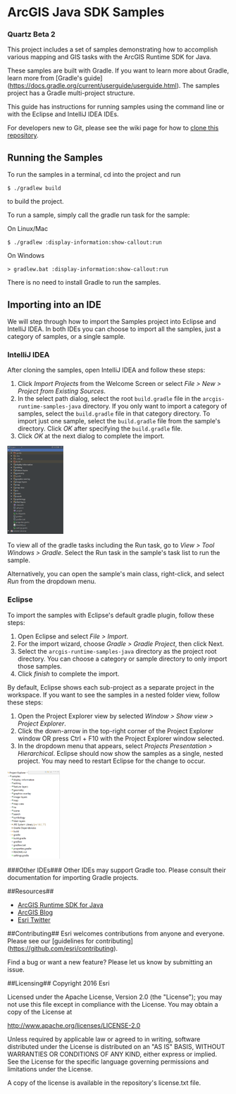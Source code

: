 # ArcGIS Java SDK Samples
### Quartz Beta 2
This project includes a set of samples demonstrating how to accomplish various mapping and GIS tasks with the ArcGIS Runtime SDK for Java.

These samples are built with Gradle. If you want to learn more about Gradle, learn more from [Gradle's guide]
(https://docs.gradle.org/current/userguide/userguide.html). The samples project has a Gradle multi-project structure.

This guide has instructions for running samples using the command line or with the Eclipse and IntelliJ IDEA IDEs.

For developers new to Git, please see the wiki page for how to [clone this repository](https://github.com/Esri/arcgis-runtime-samples-java/wiki/working-with-git).

## Running the Samples
To run the samples in a terminal, cd into the project and run
```
$ ./gradlew build
```
to build the project.

To run a sample, simply call the gradle run task for the sample:

On Linux/Mac
```
$ ./gradlew :display-information:show-callout:run
```

On Windows
```
> gradlew.bat :display-information:show-callout:run
```

There is no need to install Gradle to run the samples.

## Importing into an IDE
We will step through how to import the Samples project into Eclipse and IntelliJ IDEA. In both IDEs you can choose to 
import all the samples, just a category of samples, or a single sample.

### IntelliJ IDEA
After cloning the samples, open IntelliJ IDEA and follow these steps:

1. Click *Import Projects* from the Welcome Screen or select *File > New > Project from Existing Sources*.
2. In the select path dialog, select the root `build.gradle` file in the `arcgis-runtime-samples-java` directory. If
 you only want to import a category of samples, select the `build.gradle` file in that category directory. To import
  just one sample, select the `build.gradle` file from the sample's directory. Click *OK* after specifying the `build.gradle` file.
3. Click *OK* at the next dialog to complete the import.

<img src="./intellij_proj.png" alt="IntelliJ IDEA project structure" height="200">

To view all of the gradle tasks including the Run task, go to *View > Tool Windows > Gradle*. Select the Run task in
 the sample's task list to run the sample.

Alternatively, you can open the sample's main class, right-click, and select *Run* from the dropdown menu.

### Eclipse
To import the samples with Eclipse's default gradle plugin, follow these steps:

1. Open Eclipse and select *File > Import*.
2. For the import wizard, choose *Gradle > Gradle Project*, then click Next.
3. Select the `arcgis-runtime-samples-java` directory as the project root directory. You can choose a category or 
sample directory to only import those samples.
4. Click *finish* to complete the import.

By default, Eclipse shows each sub-project as a separate project in the workspace. If you want to see the samples in
 a nested folder view, follow these steps:

1. Open the Project Explorer view by selected *Window > Show view > Project Explorer*.
2. Click the down-arrow in the top-right corner of the Project Explorer window OR press Ctrl + F10 with the Project 
Explorer window selected.
3. In the dropdown menu that appears, select *Projects Presentation > Hierarchical*. Eclipse should now show the 
samples as a single, nested project. You may need to restart Eclipse for the change to occur.

<img src="./eclipse_proj.png" alt="Eclipse project structure" height="200">

###Other IDEs###
Other IDEs may support Gradle too. Please consult their documentation for importing Gradle projects.

##Resources##
* [ArcGIS Runtime SDK for Java](https://developers.arcgis.com/java/)  
* [ArcGIS Blog](https://blogs.esri.com/esri/arcgis/)  
* [Esri Twitter](https://twitter.com/esri)  

##Contributing##
Esri welcomes contributions from anyone and everyone. Please see our [guidelines for contributing]
(https://github.com/esri/contributing).

Find a bug or want a new feature? Please let us know by submitting an issue.

##Licensing##
Copyright 2016 Esri

Licensed under the Apache License, Version 2.0 (the "License"); you may not 
use this file except in compliance with the License. You may obtain a copy 
of the License at

http://www.apache.org/licenses/LICENSE-2.0

Unless required by applicable law or agreed to in writing, software 
distributed under the License is distributed on an "AS IS" BASIS, WITHOUT 
WARRANTIES OR CONDITIONS OF ANY KIND, either express or implied. See the 
License for the specific language governing permissions and limitations 
under the License.

A copy of the license is available in the repository's license.txt file.
